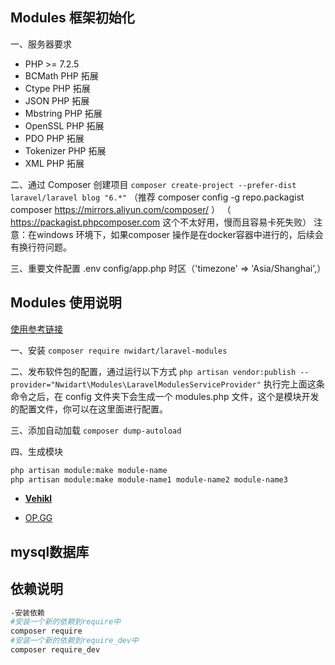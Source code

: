 ## Modules 框架初始化

一、服务器要求
-   PHP >= 7.2.5
-   BCMath PHP 拓展
-   Ctype PHP 拓展
-   JSON PHP 拓展
-   Mbstring PHP 拓展
-   OpenSSL PHP 拓展
-   PDO PHP 拓展
-   Tokenizer PHP 拓展
-   XML PHP 拓展

二、通过 Composer 创建项目
    ```
    composer create-project --prefer-dist laravel/laravel blog "6.*"
    ```
    （推荐 composer config -g repo.packagist composer https://mirrors.aliyun.com/composer/ ）
    （ https://packagist.phpcomposer.com  这个不太好用，慢而且容易卡死失败）
    注意：在windows 环境下，如果composer 操作是在docker容器中进行的，后续会有换行符问题。

三、重要文件配置
    .env
    config/app.php
        时区（'timezone' => 'Asia/Shanghai',）



## Modules 使用说明

[使用参考链接](https://learnku.com/articles/6153/laravel-modular-development)

一、安装
    ```
    composer require nwidart/laravel-modules
    ```

二、发布软件包的配置，通过运行以下方式
    ```
    php artisan vendor:publish --provider="Nwidart\Modules\LaravelModulesServiceProvider"
    ```
    执行完上面这条命令之后，在 config 文件夹下会生成一个 modules.php 文件，这个是模块开发的配置文件，你可以在这里面进行配置。

三、添加自动加载
    ```
    composer dump-autoload
    ```

四、生成模块
```bash
php artisan module:make module-name
php artisan module:make module-name1 module-name2 module-name3
```

- **[Vehikl](https://vehikl.com/)**


- [OP.GG](https://op.gg)


## mysql数据库




## 依赖说明
```bash
-安装依赖
#安装一个新的依赖到require中
composer require
#安装一个新的依赖到require_dev中
composer require_dev
```
